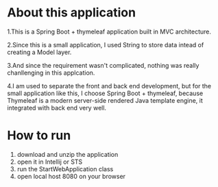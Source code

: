 
# About this application
1.This is a Spring Boot + thymeleaf application built in MVC architecture. 

2.Since this is a small application, I used String to store data intead of creating a Model layer.

3.And since the requirement wasn't complicated, nothing was really chanllenging in this applcation. 

4.I am used to separate the front and back end development, but for the small application like this, I choose Spring Boot + thymeleaf, because Thymeleaf is a modern server-side rendered Java template engine, it integrated with back end very well. 

# How to run
1. download and unzip the application
2. open it in Intellij or STS
3. run the StartWebApplication class
4. open local host 8080 on your browser






    




